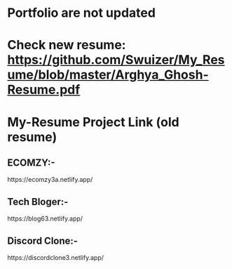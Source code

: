 # Portfolio are not updated 
# Check new resume: https://github.com/Swuizer/My_Resume/blob/master/Arghya_Ghosh-Resume.pdf
# My-Resume Project Link (old resume)
<h2>ECOMZY:- </h2> https://ecomzy3a.netlify.app/
<h2>Tech Bloger:- </h2> https://blog63.netlify.app/
<h2>Discord Clone:- </h2> https://discordclone3.netlify.app/

